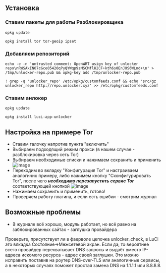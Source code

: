 ## Установка

### Ставим пакеты для работы Разблокировщика 
`opkg update`

`opkg install tor tor-geoip ipset`

### Добавляем репозиторий
`echo -e -n 'untrusted comment: OpenWRT usign key of unlocker repo\nRWSAkINO7cGce05420qPyQYWqp9zMSCMflH2CF+kth6s0EnJOS6WLnd+\n' > /tmp/unlocker-repo.pub && opkg-key add /tmp/unlocker-repo.pub`

`! grep -q 'unlocker_repo' /etc/opkg/customfeeds.conf && echo 'src/gz unlocker_repo http://repo.unlocker.xyz' >> /etc/opkg/customfeeds.conf`

### Ставим анлокер
`opkg update`

`opkg install luci-app-unlocker`

## Настройка на примере Tor

- Ставим галочку напротив пункта "включить"
- Выбираем подходящий режим прокси (в нашем случае - разблокировка через сеть Tor)
- Выбираем необходимые списки и нажимаем сохранить и применить
![image](https://gitlab.com/Nooblord/luci-app-unlocker/raw/master/screenshots/setup1.ru.png)
- Переходим во вкладку "Конфигурация Tor" и настраиваем аналогично примеру, либо нажимем кнопку "Сконфигурировать Tor", после чего ***необходимо перезапустить сервис Tor*** соответствующей кнопкой
![image](https://gitlab.com/Nooblord/luci-app-unlocker/raw/master/screenshots/setup2.ru.png)
- Нажимаем сохранить и применить, готово!
- Проверяем работу плагина, и если есть ошибки - смотрим журнал

## Возможные проблемы

- В журнале всё хорошо, модуль работает, но всё равно на заблокированных сайтах - заглушка провайдера

Проверьте, присутствует ли в фаерволе цепочка unlocker_check, в LuCI это влкадка Состояние->Межсетевой экран.
Если да, то вероятнее всего провайдер перехватывает DNS запросы и выдаёт вместо IP-адреса искомого ресурса - адрес своей заглушки.
Это можно исправить поставив на роутер DNS-over-TLS или аналогичные сервисы, а в некоторых случаях поможет простая замена DNS на 1.1.1.1 или 8.8.8.8.